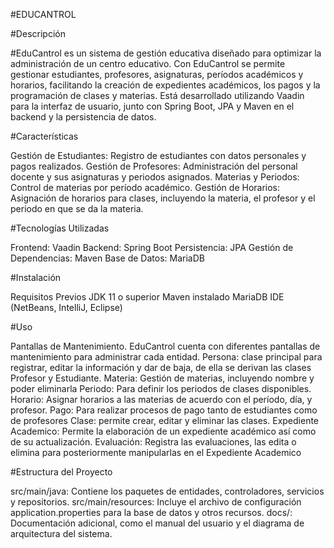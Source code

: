 #EDUCANTROL

#Descripción

#EduCantrol es un sistema de gestión educativa diseñado para optimizar la administración de un centro educativo. Con EduCantrol se permite gestionar estudiantes, profesores, asignaturas, períodos académicos y horarios, facilitando la creación de expedientes académicos, los pagos y la programación de clases y materias. Está desarrollado utilizando Vaadin para la interfaz de usuario, junto con Spring Boot, JPA y Maven en el backend y la persistencia de datos.

#Características

Gestión de Estudiantes: Registro de estudiantes con datos personales y pagos realizados.
Gestión de Profesores: Administración del personal docente y sus asignaturas y periodos asignados.
Materias y Periodos: Control de materias por período académico.
Gestión de Horarios: Asignación de horarios para clases, incluyendo la materia, el profesor y el periodo en que se da la materia.

#Tecnologías Utilizadas

Frontend: Vaadin
Backend: Spring Boot
Persistencia: JPA 
Gestión de Dependencias: Maven
Base de Datos: MariaDB

#Instalación

Requisitos Previos
JDK 11 o superior
Maven instalado
MariaDB
IDE (NetBeans, IntelliJ, Eclipse)

#Uso

Pantallas de Mantenimiento. EduCantrol cuenta con diferentes pantallas de mantenimiento para administrar cada entidad.
Persona: clase principal para registrar, editar la información y dar de baja, de ella se derivan las clases Profesor y Estudiante.
Materia: Gestión de materias, incluyendo nombre y poder eliminarla
Periodo: Para definir los periodos de clases disponibles.
Horario: Asignar horarios a las materias de acuerdo con el período, día, y profesor.
Pago: Para realizar procesos de pago tanto de estudiantes como de profesores
Clase: permite crear, editar y eliminar las clases.
Expediente Academico: Permite la elaboración de un expediente académico así como de su actualización.
Evaluación: Registra las evaluaciones, las edita o elimina para posteriormente manipularlas en el Expediente Academico

#Estructura del Proyecto

src/main/java: Contiene los paquetes de entidades, controladores, servicios y repositorios.
src/main/resources: Incluye el archivo de configuración application.properties para la base de datos y otros recursos.
docs/: Documentación adicional, como el manual del usuario y el diagrama de arquitectura del sistema.




